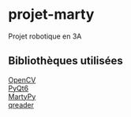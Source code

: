 # projet-marty
Projet robotique en 3A

## Bibliothèques utilisées 
[OpenCV](https://pypi.org/project/opencv-python/)  
[PyQt6](https://pypi.org/project/PyQt6/)  
[MartyPy](https://pypi.org/project/martypy/)  
[qreader](https://pypi.org/project/qreader/)